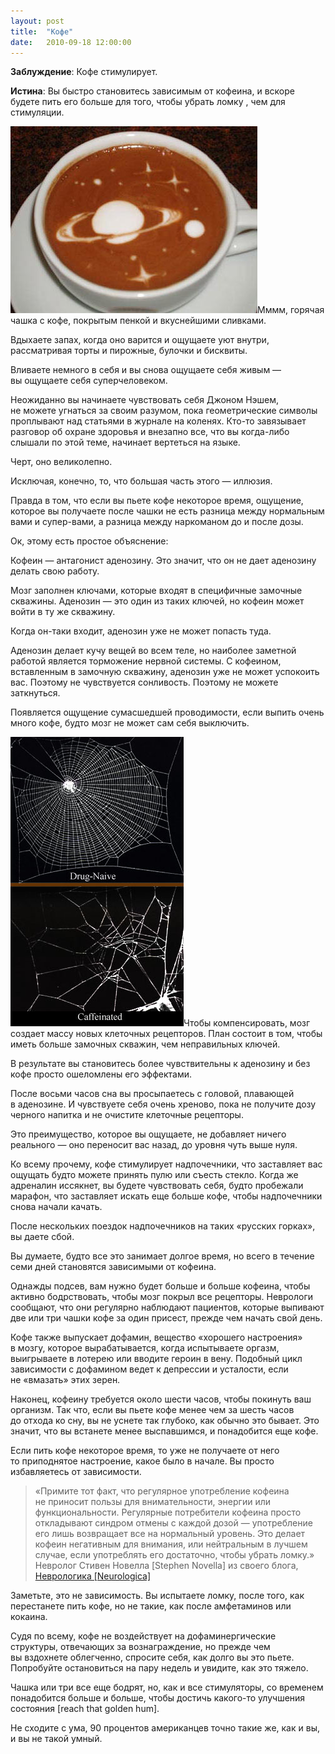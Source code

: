 ```yaml
---
layout: post
title:  "Кофе"
date:   2010-09-18 12:00:00
---
```

﻿**Заблуждение**: Кофе стимулирует.

**Истина**: Вы быстро становитесь зависимым от кофеина, и вскоре будете пить его больше для того, чтобы убрать ломку , чем для стимуляции.

<img class="image image-right" src="/img/coffee/CoffeeArt.jpg"/>Мммм, горячая чашка с кофе, покрытым пенкой и вкуснейшими сливками.

Вдыхаете запах, когда оно варится и ощущаете уют внутри, рассматривая торты и пирожные, булочки и бисквиты.

Вливаете немного в себя и вы снова ощущаете себя живым — вы ощущаете себя суперчеловеком.

Неожиданно вы начинаете чувствовать себя Джоном Нэшем, не можете угнаться за своим разумом, пока геометрические символы проплывают над статьями в журнале на коленях. Кто-то завязывает разговор об охране здоровья и внезапно все, что вы когда-либо слышали по этой теме, начинает вертеться на языке.

Черт, оно великолепно.

Исключая, конечно, то, что большая часть этого — иллюзия.

Правда в том, что если вы пьете кофе некоторое время, ощущение, которое вы получаете после чашки не есть разница между нормальным вами и супер-вами, а разница между наркоманом до и после дозы.

Ок, этому есть простое объяснение:

Кофеин — антагонист аденозину. Это значит, что он не дает аденозину делать свою работу.

Мозг заполнен ключами, которые входят в специфичные замочные скважины. Аденозин — это один из таких ключей, но кофеин может войти в ту же скважину.

Когда он-таки входит, аденозин уже не может попасть туда.

Аденозин делает кучу вещей во всем теле, но наиболее заметной работой является торможение нервной системы. С кофеином, вставленным в замочную скважину, аденозин уже не может успокоить вас. Поэтому не чувствуется сонливость. Поэтому не можете заткнуться.

Появляется ощущение сумасшедшей проводимости, если выпить очень много кофе, будто мозг не может сам себя выключить.

<img class="image image-left" src="/img/coffee/Caffeinated_spiderwebs.jpg"/>Чтобы компенсировать, мозг создает массу новых клеточных рецепторов. План состоит в том, чтобы иметь больше замочных скважин, чем неправильных ключей.

В результате вы становитесь более чувствительны к аденозину и без кофе просто ошеломлены его эффектами.

После восьми часов сна вы просыпаетесь с головой, плавающей в аденозине. И чувствуете себя очень хреново, пока не получите дозу черного напитка и не очистите клеточные рецепторы.

Это преимущество, которое вы ощущаете, не добавляет ничего реального — оно переносит вас назад, до уровня чуть выше нуля.

Ко всему прочему, кофе стимулирует надпочечники, что заставляет вас ощущать будто можете принять пулю или съесть стекло. Когда же адреналин иссякнет, вы будете чувствовать себя, будто пробежали марафон, что заставляет искать еще больше кофе, чтобы надпочечники снова начали качать.

После нескольких поездок надпочечников на таких «русских горках», вы даете сбой.

Вы думаете, будто все это занимает долгое время, но всего в течение семи дней становятся зависимыми от кофеина.

Однажды подсев, вам нужно будет больше и больше кофеина, чтобы активно бодрствовать, чтобы мозг покрыл все рецепторы. Неврологи сообщают, что они регулярно наблюдают пациентов, которые выпивают две или три чашки кофе за один присест, прежде чем начать свой день.

Кофе также выпускает дофамин, вещество «хорошего настроения» в мозгу, которое вырабатывается, когда испытываете оргазм, выигрываете в лотерею или вводите героин в вену. Подобный цикл зависимости с дофамином ведет к депрессии и усталости, если не «вмазать» этих зерен.

Наконец, кофеину требуется около шести часов, чтобы покинуть ваш организм. Так что, если вы пьете кофе менее чем за шесть часов до отхода ко сну, вы не уснете так глубоко, как обычно это бывает. Это значит, что вы встанете менее выспавшимся, и понадобится еще кофе.

Если пить кофе некоторое время, то уже не получаете от него то приподнятое настроение, какое было в начале. Вы просто избавляетесь от зависимости.

<blockquote>«Примите тот факт, что регулярное употребление кофеина не приносит пользы для внимательности, энергии или функциональности. Регулярные потребители кофеина просто откладывают синдром отмены с каждой дозой — употребление его лишь возвращает все на нормальный уровень. Это делает кофеин негативным для внимания, или нейтральным в лучшем случае, если употреблять его достаточно, чтобы убрать ломку.»

<footer>Невролог Стивен Новелла [Stephen Novella] из своего блога, <a href="http://www.theness.com/neurologicablog/">Неврологика [Neurologica]</a></footer>

</blockquote>

Заметьте, это не зависимость. Вы испытаете ломку, после того, как перестанете пить кофе, но не такие, как после амфетаминов или кокаина.

Судя по всему, кофе не воздействует на дофаминергические структуры, отвечающих за вознаграждение, но прежде чем вы вздохнете облегченно, спросите себя, как долго вы это пьете. Попробуйте остановиться на пару недель и увидите, как это тяжело.

Чашка или три все еще бодрят, но, как и все стимуляторы, со временем понадобится больше и больше, чтобы достичь какого-то улучшения состояния [reach that golden hum].

Не сходите с ума, 90 процентов американцев точно такие же, как и вы, и вы не такой умный.

